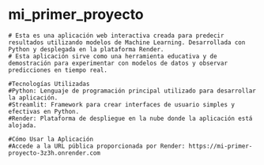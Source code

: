 # mi_primer_proyecto
    # Esta es una aplicación web interactiva creada para predecir resultados utilizando modelos de Machine Learning. Desarrollada con Python y desplegada en la plataforma Render.
    # Esta aplicación sirve como una herramienta educativa y de demostración para experimentar con modelos de datos y observar predicciones en tiempo real.

    #Tecnologías Utilizadas
    #Python: Lenguaje de programación principal utilizado para desarrollar la aplicación.
    #Streamlit: Framework para crear interfaces de usuario simples y efectivas en Python.
    #Render: Plataforma de despliegue en la nube donde la aplicación está alojada.

    #Cómo Usar la Aplicación
    #Accede a la URL pública proporcionada por Render: https://mi-primer-proyecto-3z3h.onrender.com